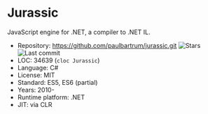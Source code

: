 # Jurassic

JavaScript engine for .NET, a compiler to .NET IL.

* Repository:       https://github.com/paulbartrum/jurassic.git <span class="shields"><img src="https://img.shields.io/github/stars/paulbartrum/jurassic?label=&style=flat-square" alt="Stars" title="Stars"><img src="https://img.shields.io/github/last-commit/paulbartrum/jurassic?label=&style=flat-square" alt="Last commit" title="Last commit"></span>
* LOC:              34639 (`cloc Jurassic`)
* Language:         C#
* License:          MIT
* Standard:         ES5, ES6 (partial)
* Years:            2010-
* Runtime platform: .NET
* JIT:              via CLR
